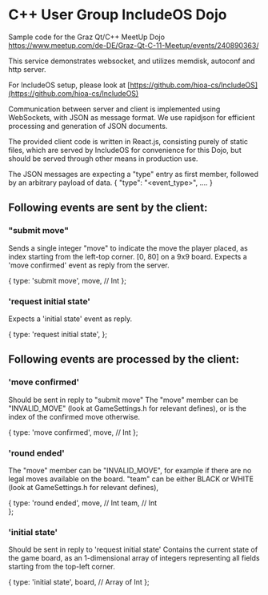 # C++ User Group IncludeOS Dojo

Sample code for the Graz Qt/C++ MeetUp Dojo https://www.meetup.com/de-DE/Graz-Qt-C-11-Meetup/events/240890363/

This service demonstrates websocket, and utilizes memdisk, autoconf and http server.

For IncludeOS setup, please look at
[https://github.com/hioa-cs/IncludeOS](https://github.com/hioa-cs/IncludeOS)

Communication between server and client is implemented using WebSockets, with JSON as message format.
We use rapidjson for efficient processing and generation of JSON documents.

The provided client code is written in React.js, consisting purely of static files,
which are served by IncludeOS for convenience for this Dojo, but should be served through other means in production use.

The JSON messages are expecting a "type" entry as first member,
followed by an arbitrary payload of data.
{
    "type": "<event_type>",
    ....
}

## Following events are sent by the client:

### "submit move"

Sends a single integer "move" to indicate the move the player placed,
as index starting from the left-top corner. [0, 80] on a 9x9 board.
Expects a 'move confirmed' event as reply from the server.

{
    type: 'submit move',
    move, // Int
};


### 'request initial state'

Expects a 'initial state' event as reply.

{
    type: 'request initial state',
};


## Following events are processed by the client:

### 'move confirmed'

Should be sent in reply to "submit move"
The "move" member can be "INVALID_MOVE" (look at GameSettings.h for relevant defines),
or is the index of the confirmed move otherwise.

{
    type: 'move confirmed',
    move, // Int
};


### 'round ended'

The "move" member can be "INVALID_MOVE", for example if there are no legal moves available on the board.
"team" can be either BLACK or WHITE  (look at GameSettings.h for relevant defines),

{
    type: 'round ended',
    move, // Int
    team, // Int    
};


### 'initial state'

Should be sent in reply to 'request initial state'
Contains the current state of the game board, as an 1-dimensional array of integers representing all fields 
starting from the top-left corner.

{
    type: 'initial state',
    board, // Array of Int
};
